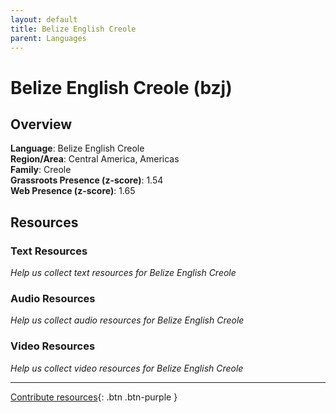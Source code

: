 ```yaml
---
layout: default
title: Belize English Creole
parent: Languages
---
```


# Belize English Creole (bzj)

## Overview

**Language**: Belize English Creole  
**Region/Area**: Central America, Americas  
**Family**: Creole  
**Grassroots Presence (z-score)**: 1.54  
**Web Presence (z-score)**: 1.65  

## Resources

### Text Resources
*Help us collect text resources for Belize English Creole*

### Audio Resources
*Help us collect audio resources for Belize English Creole*

### Video Resources
*Help us collect video resources for Belize English Creole*

---

[Contribute resources](https://forms.office.com/e/1SfLJx3u1r){: .btn .btn-purple }
